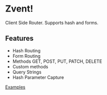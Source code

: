 # Zvent!
Client Side Router. Supports hash and forms.

## Features
- Hash Routing
- Form Routing
- Methods GET, POST, PUT, PATCH, DELETE
- Custom methods
- Query Strings
- Hash Parameter Capture

[Examples](http://zvent.lopezezequiel.com/)
